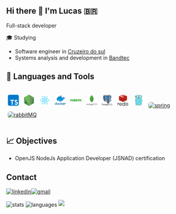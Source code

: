 ## Hi there 👋 I'm Lucas 🇧🇷

Full-stack developer

 🎓 Studying 
  * Software engineer in [Cruzeiro do sul](https://www.cruzeirodosul.edu.br/)
  * Systems analysis and development in [Bandtec](http://www.digitalschool.com.br/)

<!-- [<img src="https://raw.githubusercontent.com/devicons/devicon/master/icons/typescript/typescript-original.svg" alt="Typescript" height="30" style="vertical-align:top; margin:4px; border-radius:5px;"/>](https://www.typescriptlang.org "Typescript docs") -->

## 🧰 Languages and Tools
<div style="display:flex;align-items:center;gap:4px">

[<img src="https://raw.githubusercontent.com/devicons/devicon/master/icons/typescript/typescript-original.svg" alt="Typescript" height="30" style="vertical-align:top; margin:4px; border-radius:5px;"/>](https://www.typescriptlang.org "Typescript docs")
[<img src="https://raw.githubusercontent.com/github/explore/80688e429a7d4ef2fca1e82350fe8e3517d3494d/topics/nodejs/nodejs.png" alt="Nodejs" height="30" style="vertical-align:top; margin:4px;border-radius:5px;">](https://nodejs.org/en/docs/ "Nodejs docs")
[<img src="https://raw.githubusercontent.com/github/explore/80688e429a7d4ef2fca1e82350fe8e3517d3494d/topics/react/react.png" alt="Reactjs" height="30" style="vertical-align:top; margin:4px;border-radius:5px;">](https://pt-br.reactjs.org/docs/getting-started.html "Reactjs docs")
[<img src="https://raw.githubusercontent.com/github/explore/80688e429a7d4ef2fca1e82350fe8e3517d3494d/topics/docker/docker.png" alt="Docker" height="30" style="vertical-align:top; margin:4px;border-radius:5px;">](https://docs.docker.com/ "Docker documentation")
[<img src="https://raw.githubusercontent.com/devicons/devicon/master/icons/nginx/nginx-original.svg" style="margin:4px;border-radius:5px;" alt="Nginx" width="30" height="30"/>](https://www.nginx.com/ "Nginx docs")
[<img src="https://raw.githubusercontent.com/devicons/devicon/master/icons/mongodb/mongodb-original-wordmark.svg" alt="Mongodb" height="30" style="vertical-align:top; margin:4px;border-radius:5px;">](https://docs.mongodb.com/ "MongoDB documentation")
[<img src="https://raw.githubusercontent.com/devicons/devicon/master/icons/postgresql/postgresql-original-wordmark.svg" alt="Postgres" height="30" style="vertical-align:top; margin:4px;border-radius:5px;">](https://www.postgresql.org "Postgres documentation")
[<img src="https://raw.githubusercontent.com/devicons/devicon/master/icons/redis/redis-original-wordmark.svg" alt="Redis" height="30" style="vertical-align:top; margin:4px;border-radius:5px;">](https://redis.io "Redis documentation")
[<img src="https://raw.githubusercontent.com/devicons/devicon/master/icons/go/go-original.svg" alt="GO lang" height="30" style="vertical-align:top; margin:4px;border-radius:5px;">](https://go.dev "GO lang documentation")
[<img src="https://www.vectorlogo.zone/logos/springio/springio-icon.svg" alt="spring" style="margin:4px;border-radius:5px;" width="30" height="30"/>](https://spring.io/ "Spring docs")
[<img src="https://www.vectorlogo.zone/logos/rabbitmq/rabbitmq-icon.svg" alt="rabbitMQ"  style="margin:4px;border-radius:5px;" width="30" height="30"/>](https://www.rabbitmq.com/ "RabbitMQ docs")



</div>



## 📈 Objectives

* OpenJS NodeJs Application Developer (JSNAD) certification
## Contact

[![linkedin](https://img.shields.io/badge/linkedin-%230077B5.svg?&style=for-the-badge&logo=linkedin&logoColor=white)](https://www.linkedin.com/in/lucas-feitosa-bb39b2119/ "linkedin")[![gmail](https://img.shields.io/badge/Gmail-D14836?style=for-the-badge&logo=gmail&logoColor=white)](mailto:lukasalves271@gmail.com?subject=contato "send mail")


<img align="center" style="height: 200px;" src="https://github-readme-stats.vercel.app/api?username=lucasti79&show_icons=true&locale=en&count_private=true&include_all_commits=true&hide=issues" alt="stats" title="stats"/>
<img align="center" style="height: 200" src="https://github-readme-stats.vercel.app/api/top-langs/?username=LucasTI79&layout=compact&langs_count=8&hide=css,html" alt="languages" title="languages"/>
<img style="height: 200px;" src="https://wakatime.com/share/@8ed467fd-eddb-4dd6-9f5d-a56264ee9c9c/c82fc734-865c-45c9-af89-4998aaf79b2f.svg" />



